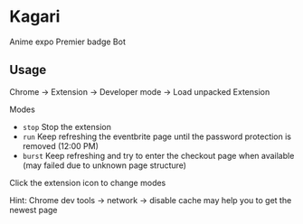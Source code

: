 # Kagari

Anime expo Premier badge Bot

## Usage

Chrome -> Extension -> Developer mode -> Load unpacked Extension

Modes

- ```stop``` Stop the extension
- ```run``` Keep refreshing the eventbrite page until the password protection is removed (12:00 PM)
- ```burst``` Keep refreshing and try to enter the checkout page when available (may failed due to unknown page structure)

Click the extension icon to change modes

Hint: Chrome dev tools -> network -> disable cache may help you to get the newest page